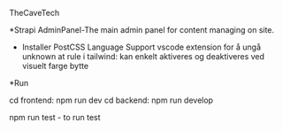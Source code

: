 TheCaveTech

*Strapi AdminPanel-The main admin panel for content managing on site. 

* Installer PostCSS Language Support vscode extension for å ungå unknown at rule i tailwind: kan enkelt aktiveres og deaktiveres ved visuelt farge bytte

*Run

cd frontend: npm run dev
cd backend: npm run develop

npm run test - to run test

